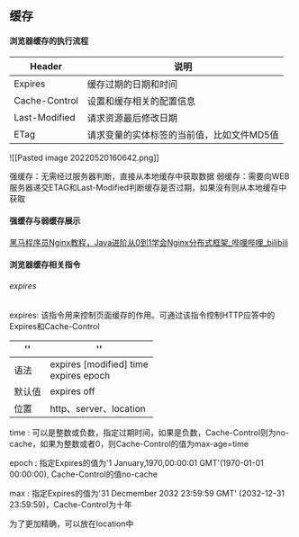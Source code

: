 ## 缓存

#### 浏览器缓存的执行流程
|  Header   | 说明  |
|  ----  | ----  |
| Expires  | 缓存过期的日期和时间 |
| Cache-Control  | 设置和缓存相关的配置信息 |
| Last-Modified  | 请求资源最后修改日期 |
| ETag  | 请求变量的实体标签的当前值，比如文件MD5值 |

![[Pasted image 20220520160642.png]]

强缓存：无需经过服务器判断，直接从本地缓存中获取数据
弱缓存：需要向WEB服务器递交ETAG和Last-Modified判断缓存是否过期，如果没有则从本地缓存中获取

#### 强缓存与弱缓存展示
[黑马程序员Nginx教程，Java进阶从0到1学会Nginx分布式框架_哔哩哔哩_bilibili](https://www.bilibili.com/video/BV1ov41187bq?p=59)

#### 浏览器缓存相关指令

###### expires
expires: 该指令用来控制页面缓存的作用。可通过该指令控制HTTP应答中的Expires和Cache-Control

|  ''   | ''  |
|  ----  | ----  |
| 语法  | expires [modified] time <br/> expires epoch|max|off |
| 默认值  | expires off |
| 位置  | http、server、location |

time : 可以是整数或负数，指定过期时间，如果是负数，Cache-Control则为no-cache，如果为整数或者0，则Cache-Control的值为max-age=time

epoch : 指定Expires的值为'1 January,1970,00:00:01 GMT'(1970-01-01 00:00:00), Cache-Control的值no-cache

max : 指定Expires的值为'31 Decmember 2032 23:59:59 GMT' (2032-12-31 23:59:59)，Cache-Control为十年

为了更加精确，可以放在location中
```txt

```